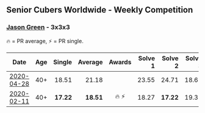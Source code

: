 ## Senior Cubers Worldwide - Weekly Competition
### [Jason Green](../jason_green.md) - 3x3x3

🔥 = PR average, ⚡ = PR single.

| Date | Age | Single | Average | Awards | Solve 1 | Solve 2 | Solve 3 | Solve 4 | Solve 5 | Video |
| :--: | :--: | --: | --: | :--: | --: | --: | --: | --: | --: | :-- |
| [2020-04-28](../../results/333/2020-04-28.md) | 40+ | 18.51 | 21.18 |  | 23.55 | 24.71 | 18.63 | 21.37 | 18.51 | [Link](https://www.facebook.com/jasongreenbowler/videos/10163336818435425/) |
| [2020-02-11](../../results/333/2020-02-11.md) | 40+ | **17.22** | **18.51** | 🔥 ⚡ | 18.27 | **17.22** | 19.36 | 17.90 | 19.64 | [Link](https://www.facebook.com/events/616423959107229/permalink/621424961940462/) |


<!-- Global site tag (gtag.js) - Google Analytics -->
<script async src="https://www.googletagmanager.com/gtag/js?id=UA-86348435-3"></script>
<script>window.dataLayer = window.dataLayer || []; function gtag() {dataLayer.push(arguments);} gtag('js', new Date()); gtag('config', 'UA-86348435-3');</script>
